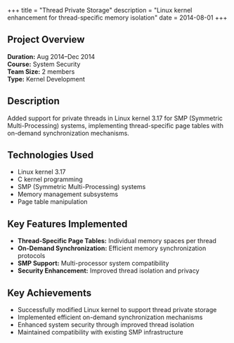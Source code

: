 +++
title = "Thread Private Storage"
description = "Linux kernel enhancement for thread-specific memory isolation"
date = 2014-08-01
+++

## Project Overview

**Duration:** Aug 2014–Dec 2014  
**Course:** System Security  
**Team Size:** 2 members  
**Type:** Kernel Development

## Description

Added support for private threads in Linux kernel 3.17 for SMP (Symmetric Multi-Processing) systems, implementing thread-specific page tables with on-demand synchronization mechanisms.

## Technologies Used

- Linux kernel 3.17
- C kernel programming
- SMP (Symmetric Multi-Processing) systems
- Memory management subsystems
- Page table manipulation

## Key Features Implemented

- **Thread-Specific Page Tables:** Individual memory spaces per thread
- **On-Demand Synchronization:** Efficient memory synchronization protocols
- **SMP Support:** Multi-processor system compatibility
- **Security Enhancement:** Improved thread isolation and privacy

## Key Achievements

- Successfully modified Linux kernel to support thread private storage
- Implemented efficient on-demand synchronization mechanisms
- Enhanced system security through improved thread isolation
- Maintained compatibility with existing SMP infrastructure
